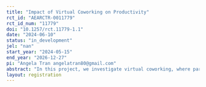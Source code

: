 ```yaml
---
title: "Impact of Virtual Coworking on Productivity"
rct_id: "AEARCTR-0011779"
rct_id_num: "11779"
doi: "10.1257/rct.11779-1.1"
date: "2024-06-10"
status: "in_development"
jel: "nan"
start_year: "2024-05-15"
end_year: "2026-12-27"
pi: "Angela Tran angelatran80@gmail.com"
abstract: "In this project, we investigate virtual coworking, where participants join timed, quiet digital work sessions that begin with goal-setting and end with progress debriefing. We randomize participants into control and virtual coworking treatment, where treated participants engage in a five-day, three-hours-per-day virtual coworking program. Effectiveness will be measured by comparing scholarly output and psychosocial measures between the control and treatment groups. Additionally, we aim to understand the heterogeneous effects of virtual coworking based on participants' demographics as well as group members' demographics and behavior."
layout: registration
---
```


